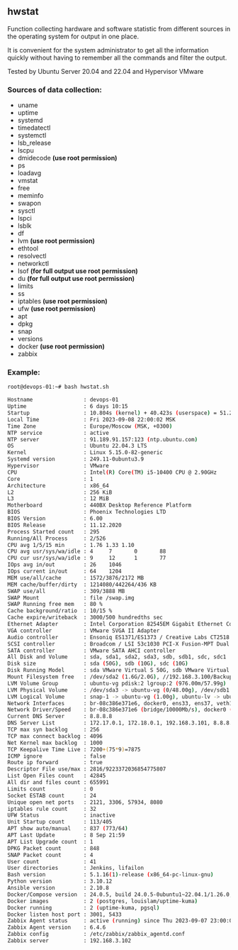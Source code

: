 ## hwstat

Function collecting hardware and software statistic from different sources in the operating system for output in one place.

It is convenient for the system administrator to get all the information quickly without having to remember all the commands and filter the output.

Tested by Ubuntu Server 20.04 and 22.04 and Hypervisor VMware

### Sources of data collection:

- uname
- uptime
- systemd
- timedatectl
- systemctl
- lsb_release
- lscpu
- dmidecode **(use root permission)**
- ps
- loadavg
- vmstat
- free
- meminfo
- swapon
- sysctl
- lspci
- lsblk
- df
- lvm **(use root permission)**
- ethtool
- resolvectl
- networkctl
- lsof **(for full output use root permission)**
- du **(for full output use root permission)**
- limits
- ss
- iptables **(use root permission)**
- ufw **(use root permission)**
- apt
- dpkg
- snap
- versions
- docker **(use root permission)**
- zabbix

### Example:

```bash
root@devops-01:~# bash hwstat.sh

Hostname                : devops-01
Uptime                  : 6 days 10:15
Startup                 : 10.804s (kernel) + 40.423s (userspace) = 51.228s
Local Time              : Fri 2023-09-08 22:00:02 MSK
Time Zone               : Europe/Moscow (MSK, +0300)
NTP service             : active
NTP server              : 91.189.91.157:123 (ntp.ubuntu.com)
OS                      : Ubuntu 22.04.3 LTS
Kernel                  : Linux 5.15.0-82-generic
Systemd version         : 249.11-0ubuntu3.9
Hypervisor              : VMware
CPU                     : Intel(R) Core(TM) i5-10400 CPU @ 2.90GHz
Core                    : 1
Architecture            : x86_64
L2                      : 256 KiB
L3                      : 12 MiB
Motherboard             : 440BX Desktop Reference Platform
BIOS                    : Phoenix Technologies LTD
BIOS Version            : 6.00
BIOS Release            : 11.12.2020
Process Started count   : 295
Running/All Process     : 2/526
CPU avg 1/5/15 min      : 1.76 1.33 1.10
CPU avg usr/sys/wa/idle : 4     7       0       88
CPU cur usr/sys/wa/idle : 9     12      1       77
IOps avg in/out         : 26    1046
IOps current in/out     : 64    1204
MEM use/all/cache       : 1572/3876/2172 MB
MEM cache/buffer/dirty  : 1214080/442264/436 KB
SWAP use/all            : 309/3888 MB
SWAP Mount              : file /swap.img
SWAP Running free mem   : 80 %
Cache background/ratio  : 10/15 %
Cache expire/writeback  : 3000/500 hundredths sec
Ethernet Adapter        : Intel Corporation 82545EM Gigabit Ethernet Controller (Copper) (rev 01)
VGA controller          : VMware SVGA II Adapter
Audio controller        : Ensoniq ES1371/ES1373 / Creative Labs CT2518 (rev 02)
SCSI controller         : Broadcom / LSI 53c1030 PCI-X Fusion-MPT Dual Ultra320 SCSI (rev 01)
SATA controller         : VMware SATA AHCI controller
All Disk and Volume     : sda, sda1, sda2, sda3, sdb, sdb1, sdc, sdc1
Disk size               : sda (50G), sdb (10G), sdc (10G)
Disk Running Model      : sda VMware Virtual S 50G, sdb VMware Virtual S 10G, sdc VMware Virtual S 10G
Mount Filesystem free   : /dev/sda2 (1.6G/2.0G), //192.168.3.100/Backup (497G/1.9T), /dev/sdc1 (4.8G/5.0G), overlay (35G/57G), shm (63M/64M), overlay (35G/57G), shm (64M/64M)
LVM Volume Group        : ubuntu-vg pdisk:2 lgroup:2 (976.00m/57.99g)
LVM Physical Volume     : /dev/sda3 -> ubuntu-vg (0/48.00g), /dev/sdb1 -> ubuntu-vg (976.00m/10.00g)
LVM Logical Volume      : snap-1 -> ubuntu-vg (1.00g), ubuntu-lv -> ubuntu-vg (56.04g)
Network Interfaces      : br-08c386e371e6, docker0, ens33, ens37, veth1a7934d, veth608677e
Network Driver/Speed    : br-08c386e371e6 (bridge/10000Mb/s), docker0 (bridge/Unknown!), ens33 (e1000/1000Mb/s), ens37 (e1000/1000Mb/s), veth1a7934d (veth/10000Mb/s), veth608677e (veth/10000Mb/s)
Current DNS Server      : 8.8.8.8
DNS Server List         : 172.17.0.1, 172.18.0.1, 192.168.3.101, 8.8.8.8, 1.1.1.1
TCP max syn backlog     : 256
TCP max connect backlog : 4096
Net Kernel max backlog  : 1000
TCP Keepalive Time Live : 7200+(75*9)=7875
ICMP ignore             : false
Route ip forward        : true
Descriptor File use/max : 2816/9223372036854775807
List Open Files count   : 42845
All dir and files count : 655991
Limits count            : 0
Socket ESTAB count      : 24
Unique open net ports   : 2121, 3306, 57934, 8080
iptables rule count     : 32
UFW Status              : inactive
Unit Startup count      : 113/405
APT show auto/manual    : 837 (773/64)
APT Last Update         : 8 Sep 21:59
APT List Upgrade count  : 1
DPKG Packet count       : 848
SNAP Packet count       : 4
User count              : 41
User directories        : Jenkins, lifailon
Bash version            : 5.1.16(1)-release (x86_64-pc-linux-gnu)
Python version          : 3.10.12
Ansible version         : 2.10.8
Docker/Compose version  : 24.0.5, build 24.0.5-0ubuntu1~22.04.1/1.26.0, build d4451659
Docker images           : 2 (postgres, louislam/uptime-kuma)
Docker running          : 2 (uptime-kuma, pgsql)
Docker listen host port : 3001, 5433
Zabbix Agent status     : active (running) since Thu 2023-09-07 23:00:01 MSK; 23h ago
Zabbix Agent version    : 6.4.6
Zabbix config           : /etc/zabbix/zabbix_agentd.conf
Zabbix server           : 192.168.3.102
```
